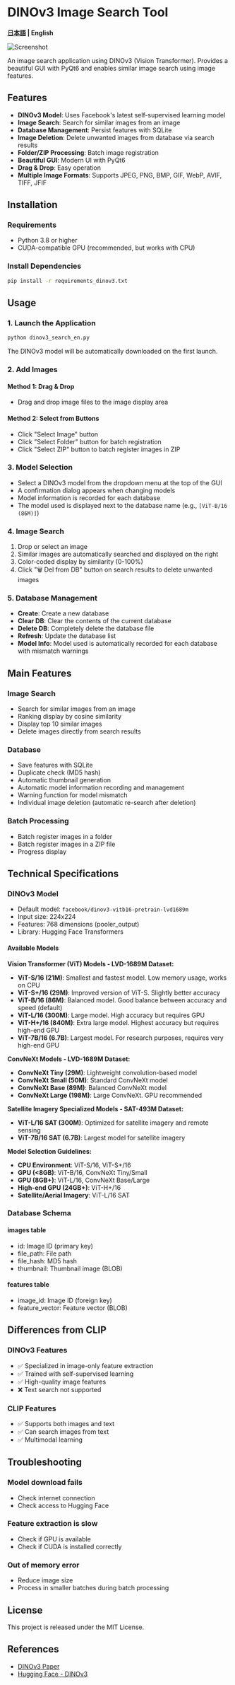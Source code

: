# DINOv3 Image Search Tool

**[日本語](README.md) | English**

![Screenshot](screenshot.png)

An image search application using DINOv3 (Vision Transformer). Provides a beautiful GUI with PyQt6 and enables similar image search using image features.

## Features

- **DINOv3 Model**: Uses Facebook's latest self-supervised learning model
- **Image Search**: Search for similar images from an image
- **Database Management**: Persist features with SQLite
- **Image Deletion**: Delete unwanted images from database via search results
- **Folder/ZIP Processing**: Batch image registration
- **Beautiful GUI**: Modern UI with PyQt6
- **Drag & Drop**: Easy operation
- **Multiple Image Formats**: Supports JPEG, PNG, BMP, GIF, WebP, AVIF, TIFF, JFIF

## Installation

### Requirements
- Python 3.8 or higher
- CUDA-compatible GPU (recommended, but works with CPU)

### Install Dependencies

```bash
pip install -r requirements_dinov3.txt
```

## Usage

### 1. Launch the Application

```bash
python dinov3_search_en.py
```

The DINOv3 model will be automatically downloaded on the first launch.

### 2. Add Images

#### Method 1: Drag & Drop
- Drag and drop image files to the image display area

#### Method 2: Select from Buttons
- Click "Select Image" button
- Click "Select Folder" button for batch registration
- Click "Select ZIP" button to batch register images in ZIP

### 3. Model Selection

- Select a DINOv3 model from the dropdown menu at the top of the GUI
- A confirmation dialog appears when changing models
- Model information is recorded for each database
- The model used is displayed next to the database name (e.g., `[ViT-B/16 (86M)]`)

### 4. Image Search

1. Drop or select an image
2. Similar images are automatically searched and displayed on the right
3. Color-coded display by similarity (0-100%)
4. Click "🗑️ Del from DB" button on search results to delete unwanted images

### 5. Database Management

- **Create**: Create a new database
- **Clear DB**: Clear the contents of the current database
- **Delete DB**: Completely delete the database file
- **Refresh**: Update the database list
- **Model Info**: Model used is automatically recorded for each database with mismatch warnings

## Main Features

### Image Search
- Search for similar images from an image
- Ranking display by cosine similarity
- Display top 10 similar images
- Delete images directly from search results

### Database
- Save features with SQLite
- Duplicate check (MD5 hash)
- Automatic thumbnail generation
- Automatic model information recording and management
- Warning function for model mismatch
- Individual image deletion (automatic re-search after deletion)

### Batch Processing
- Batch register images in a folder
- Batch register images in a ZIP file
- Progress display

## Technical Specifications

### DINOv3 Model
- Default model: `facebook/dinov3-vitb16-pretrain-lvd1689m`
- Input size: 224x224
- Features: 768 dimensions (pooler_output)
- Library: Hugging Face Transformers

#### Available Models

**Vision Transformer (ViT) Models - LVD-1689M Dataset:**
- **ViT-S/16 (21M)**: Smallest and fastest model. Low memory usage, works on CPU
- **ViT-S+/16 (29M)**: Improved version of ViT-S. Slightly better accuracy
- **ViT-B/16 (86M)**: Balanced model. Good balance between accuracy and speed (default)
- **ViT-L/16 (300M)**: Large model. High accuracy but requires GPU
- **ViT-H+/16 (840M)**: Extra large model. Highest accuracy but requires high-end GPU
- **ViT-7B/16 (6.7B)**: Largest model. For research purposes, requires very high-end GPU

**ConvNeXt Models - LVD-1689M Dataset:**
- **ConvNeXt Tiny (29M)**: Lightweight convolution-based model
- **ConvNeXt Small (50M)**: Standard ConvNeXt model
- **ConvNeXt Base (89M)**: Balanced ConvNeXt model
- **ConvNeXt Large (198M)**: Large ConvNeXt. GPU recommended

**Satellite Imagery Specialized Models - SAT-493M Dataset:**
- **ViT-L/16 SAT (300M)**: Optimized for satellite imagery and remote sensing
- **ViT-7B/16 SAT (6.7B)**: Largest model for satellite imagery

**Model Selection Guidelines:**
- **CPU Environment**: ViT-S/16, ViT-S+/16
- **GPU (<8GB)**: ViT-B/16, ConvNeXt Tiny/Small
- **GPU (8GB+)**: ViT-L/16, ConvNeXt Base/Large
- **High-end GPU (24GB+)**: ViT-H+/16
- **Satellite/Aerial Imagery**: ViT-L/16 SAT

### Database Schema

#### images table
- id: Image ID (primary key)
- file_path: File path
- file_hash: MD5 hash
- thumbnail: Thumbnail image (BLOB)

#### features table
- image_id: Image ID (foreign key)
- feature_vector: Feature vector (BLOB)

## Differences from CLIP

### DINOv3 Features
- ✅ Specialized in image-only feature extraction
- ✅ Trained with self-supervised learning
- ✅ High-quality image features
- ❌ Text search not supported

### CLIP Features
- ✅ Supports both images and text
- ✅ Can search images from text
- ✅ Multimodal learning

## Troubleshooting

### Model download fails
- Check internet connection
- Check access to Hugging Face

### Feature extraction is slow
- Check if GPU is available
- Check if CUDA is installed correctly

### Out of memory error
- Reduce image size
- Process in smaller batches during batch processing

## License

This project is released under the MIT License.

## References

- [DINOv3 Paper](https://arxiv.org/abs/2304.07193)
- [Hugging Face - DINOv3](https://huggingface.co/facebook/dinov3-vitb16-pretrain-lvd1689m)
